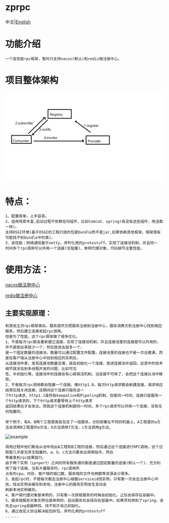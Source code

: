 # zprpc
中文|[English](https://github.com/65487123/zprpc/blob/master/README-EN.md)
# 功能介绍
    一个高性能rpc框架，暂时只支持nacos(默认)和redis做注册中心。
# 项目整体架构
![architecture](https://github.com/65487123/zprpc/raw/master/architecture.png)
# 特点：
    1、配置简单，上手容易。
    2、适用场景丰富,启动过程不依赖任何组件，比如tomcat、spring(有没有这些组件，用法都一样)。
    支持OSGI环境(基于OSGI的工程打成的包是bundle而不是jar,如果依赖其他框架，框架很有可能找不到bundle中的类)。
    3、高性能：网络通信基于netty，序列化用的protostuff。实现了连接池机制，并且同一
    时间多个rpc调用可以共用一个连接(无阻塞)，单例代理对象，代码细节注重性能。                  
# 	使用方法：
[nacos做注册中心](https://github.com/65487123/zprpc/blob/master/nacos.md) 

[redis做注册中心](https://github.com/65487123/zprpc/blob/master/redis.md)


## 主要实现原理：
    和其他主流rpc框架类似，服务提供方把服务注册到注册中心，服务消费方到注册中心找到相应服务，然后建立连接发起rpc调用。
    但是为了性能，这个rpc框架做了很多优化。
    1、不是每次rpc都会重新建立连接，实现了连接池机制，并且连接池里的连接是可以共用的，并不是取出来就少一个，然后放进去就多一个，
    是一个固定数量的连接池，数量可以通过配置文件配置。连接池里的连接也不是一次全建满，而是在客户端从注册中心中找到相应的实例后，
    从连接池中拿，发现连接池数量没满，就会初始化一个连接，放进连接池并返回。这其中的技术细节就涉及到多线程并发的问题，比如可见
    性、半初始化等。连接池中的连接会有心跳保活机制，当连接不可用了，会把这个连接从池中移除。
    2、不是每次rpc调用都会阻塞一个连接。像http1.0，每次http请求都会新建连接，请求响应结束后就关闭连接，这期间这个连接只服务这一
    个http请求，http1.1虽然有keepalive和Pipeling机制，但是同一时间，连接只能服务一个http请求的，下个http请求要等待上个http请求
    返回结果后才会发出。而我这个连接机制是同一时间，多个rpc请求可以共用一个连接，没有任何阻塞的。
    
    举个例子，有A、B两个工程里面各包含了一组服务，分别部署在不同的机器上。A工程里的a方法会调用B工程里的e方法，b方法调用f方法，c方法调用g方法。
![example](https://gitee.com/zeping-lu/pngs-for-readme/raw/master/readme0.png)

    调用过程中他们都会从池中找出A工程和B工程的连接，然后通过这个连接进行RPC调用，这个过程是几乎是无序无阻塞的，a、b、c方法只要发出调用指令，然后
    等着拿到rpc结果就行。
    由于两个实例（ip+port）之间的所有服务通讯都是通过固定数量的连接(默认一个)，充分利用了每个连接，当有大量服务时，rpc调用所
    占有的cpu、内存、客户端的端口数、服务端的文件句柄数等资源会少很多。
    3、发起rpc时，不是每次都去注册中心根据serviceid找实例。只有第一次会去注册中心中找，找出实例会缓存到本地，注册中心的服务实例发生变动会
    刷新本地实例缓存。
    4、客户端代理对象是单例的，只有第一次获取服务的时候会初始化，之后会保存在容器中。
    5、服务端服务对象实例也是单例的，启动服务后会保存在容器中。如果项目用到了spring，会先去spring容器种找，找不到才自己初始化。
    6、通过自定义协议解决粘包拆包，序列化用的protostuff
	......
    
